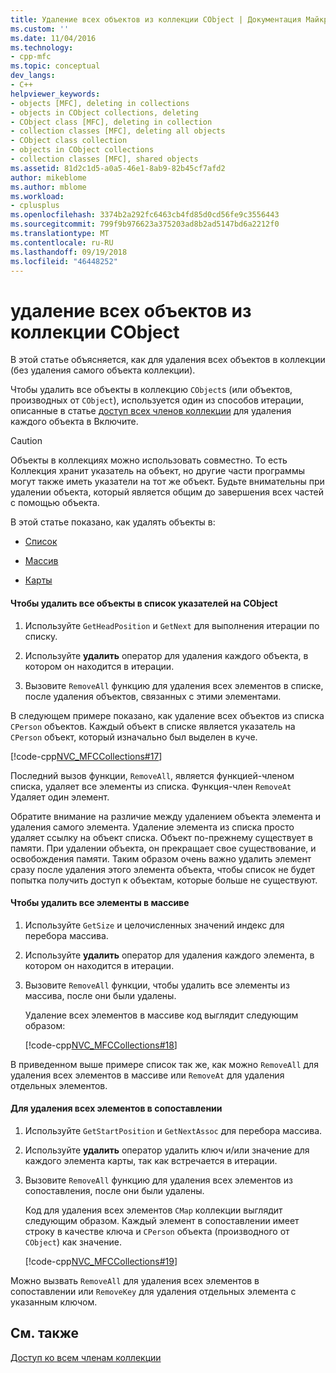 ```yaml
---
title: Удаление всех объектов из коллекции CObject | Документация Майкрософт
ms.custom: ''
ms.date: 11/04/2016
ms.technology:
- cpp-mfc
ms.topic: conceptual
dev_langs:
- C++
helpviewer_keywords:
- objects [MFC], deleting in collections
- objects in CObject collections, deleting
- CObject class [MFC], deleting in collection
- collection classes [MFC], deleting all objects
- CObject class collection
- objects in CObject collections
- collection classes [MFC], shared objects
ms.assetid: 81d2c1d5-a0a5-46e1-8ab9-82b45cf7afd2
author: mikeblome
ms.author: mblome
ms.workload:
- cplusplus
ms.openlocfilehash: 3374b2a292fc6463cb4fd85d0cd56fe9c3556443
ms.sourcegitcommit: 799f9b976623a375203ad8b2ad5147bd6a2212f0
ms.translationtype: MT
ms.contentlocale: ru-RU
ms.lasthandoff: 09/19/2018
ms.locfileid: "46448252"
---
```

# <a name="deleting-all-objects-in-a-cobject-collection"></a>удаление всех объектов из коллекции CObject

В этой статье объясняется, как для удаления всех объектов в коллекции (без удаления самого объекта коллекции).

Чтобы удалить все объекты в коллекцию `CObject`s (или объектов, производных от `CObject`), используется один из способов итерации, описанные в статье [доступ всех членов коллекции](../mfc/accessing-all-members-of-a-collection.md) для удаления каждого объекта в Включите.

> [!CAUTION]
>  Объекты в коллекциях можно использовать совместно. То есть Коллекция хранит указатель на объект, но другие части программы могут также иметь указатели на тот же объект. Будьте внимательны при удалении объекта, который является общим до завершения всех частей с помощью объекта.

В этой статье показано, как удалять объекты в:

- [Список](#_core_to_delete_all_objects_in_a_list_of_pointers_to_cobject)

- [Массив](#_core_to_delete_all_elements_in_an_array)

- [Карты](#_core_to_delete_all_elements_in_a_map)

#### <a name="_core_to_delete_all_objects_in_a_list_of_pointers_to_cobject"></a>  Чтобы удалить все объекты в список указателей на CObject

1. Используйте `GetHeadPosition` и `GetNext` для выполнения итерации по списку.

1. Используйте **удалить** оператор для удаления каждого объекта, в котором он находится в итерации.

1. Вызовите `RemoveAll` функцию для удаления всех элементов в списке, после удаления объектов, связанных с этими элементами.

В следующем примере показано, как удаление всех объектов из списка `CPerson` объектов. Каждый объект в списке является указатель на `CPerson` объект, который изначально был выделен в куче.

[!code-cpp[NVC_MFCCollections#17](../mfc/codesnippet/cpp/deleting-all-objects-in-a-cobject-collection_1.cpp)]

Последний вызов функции, `RemoveAll`, является функцией-членом списка, удаляет все элементы из списка. Функция-член `RemoveAt` Удаляет один элемент.

Обратите внимание на различие между удалением объекта элемента и удаления самого элемента. Удаление элемента из списка просто удаляет ссылку на объект списка. Объект по-прежнему существует в памяти. При удалении объекта, он прекращает свое существование, и освобождения памяти. Таким образом очень важно удалить элемент сразу после удаления этого элемента объекта, чтобы список не будет попытка получить доступ к объектам, которые больше не существуют.

#### <a name="_core_to_delete_all_elements_in_an_array"></a>  Чтобы удалить все элементы в массиве

1. Используйте `GetSize` и целочисленных значений индекс для перебора массива.

1. Используйте **удалить** оператор для удаления каждого элемента, в котором он находится в итерации.

1. Вызовите `RemoveAll` функции, чтобы удалить все элементы из массива, после они были удалены.

     Удаление всех элементов в массиве код выглядит следующим образом:

     [!code-cpp[NVC_MFCCollections#18](../mfc/codesnippet/cpp/deleting-all-objects-in-a-cobject-collection_2.cpp)]

В приведенном выше примере список так же, как можно `RemoveAll` для удаления всех элементов в массиве или `RemoveAt` для удаления отдельных элементов.

#### <a name="_core_to_delete_all_elements_in_a_map"></a> Для удаления всех элементов в сопоставлении

1. Используйте `GetStartPosition` и `GetNextAssoc` для перебора массива.

1. Используйте **удалить** оператор удалить ключ и/или значение для каждого элемента карты, так как встречается в итерации.

1. Вызовите `RemoveAll` функцию для удаления всех элементов из сопоставления, после они были удалены.

     Код для удаления всех элементов `CMap` коллекции выглядит следующим образом. Каждый элемент в сопоставлении имеет строку в качестве ключа и `CPerson` объекта (производного от `CObject`) как значение.

     [!code-cpp[NVC_MFCCollections#19](../mfc/codesnippet/cpp/deleting-all-objects-in-a-cobject-collection_3.cpp)]

Можно вызвать `RemoveAll` для удаления всех элементов в сопоставлении или `RemoveKey` для удаления отдельных элемента с указанным ключом.

## <a name="see-also"></a>См. также

[Доступ ко всем членам коллекции](../mfc/accessing-all-members-of-a-collection.md)

